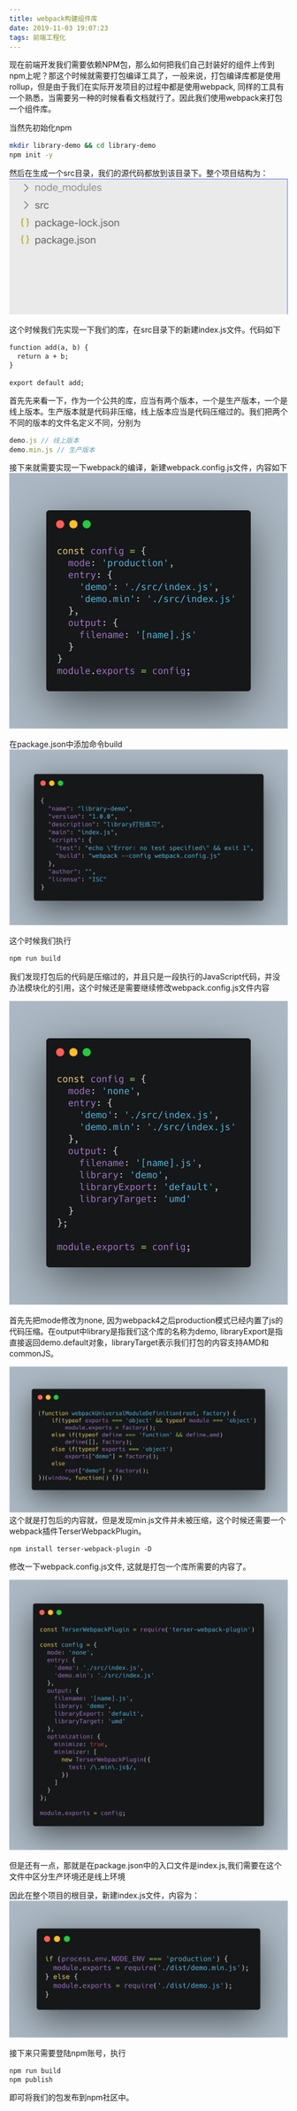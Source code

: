 ```yaml
---
title: webpack构建组件库
date: 2019-11-03 19:07:23
tags: 前端工程化
---
```


现在前端开发我们需要依赖NPM包，那么如何把我们自己封装好的组件上传到npm上呢？那这个时候就需要打包编译工具了，一般来说，打包编译库都是使用rollup，但是由于我们在实际开发项目的过程中都是使用webpack, 同样的工具有一个熟悉，当需要另一种的时候看看文档就行了。因此我们使用webpack来打包一个组件库。

当然先初始化npm 
```sh
mkdir library-demo && cd library-demo
npm init -y
```

然后在生成一个src目录，我们的源代码都放到该目录下。整个项目结构为：
![项目结构](webpack构建组件库/1.png)

这个时候我们先实现一下我们的库，在src目录下的新建index.js文件。代码如下
```
function add(a, b) {
  return a + b;
}

export default add;
```

首先先来看一下，作为一个公共的库，应当有两个版本，一个是生产版本，一个是线上版本。生产版本就是代码非压缩，线上版本应当是代码压缩过的。我们把两个不同的版本的文件名定义不同，分别为
```js
demo.js // 线上版本
demo.min.js // 生产版本
```
接下来就需要实现一下webpack的编译，新建webpack.config.js文件，内容如下
![webpack](webpack构建组件库/2.png)

在package.json中添加命令build
![webpack](webpack构建组件库/3.png)

这个时候我们执行
```sh
npm run build
```

我们发现打包后的代码是压缩过的，并且只是一段执行的JavaScript代码，并没办法模块化的引用，这个时候还是需要继续修改webpack.config.js文件内容

![webpack](webpack构建组件库/4.png)

首先先把mode修改为none, 因为webpack4之后production模式已经内置了js的代码压缩。在output中library是指我们这个库的名称为demo, libraryExport是指直接返回demo.default对象，libraryTarget表示我们打包的内容支持AMD和commonJS。

![webpack](webpack构建组件库/5.png)
这个就是打包后的内容就，但是发现min.js文件并未被压缩，这个时候还需要一个webpack插件TerserWebpackPlugin。

```
npm install terser-webpack-plugin -D
```
修改一下webpack.config.js文件, 这就是打包一个库所需要的内容了。

![webpack](webpack构建组件库/6.png)

但是还有一点，那就是在package.json中的入口文件是index.js,我们需要在这个文件中区分生产环境还是线上环境

因此在整个项目的根目录，新建index.js文件，内容为：
![webpack](webpack构建组件库/7.png)

接下来只需要登陆npm账号，执行
```
npm run build
npm publish
```

即可将我们的包发布到npm社区中。


